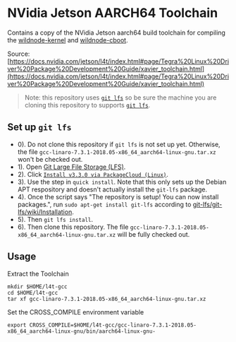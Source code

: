 # NVidia Jetson AARCH64 Toolchain

Contains a copy of the NVidia Jetson aarch64 build toolchain for compiling
the [wildnode-kernel](https://github.com/waggle-sensor/wildnode-kernel) and [wildnode-cboot](https://github.com/waggle-sensor/wildnode-cboot).

Source: [https://docs.nvidia.com/jetson/l4t/index.html#page/Tegra%20Linux%20Driver%20Package%20Development%20Guide/xavier_toolchain.html](https://docs.nvidia.com/jetson/l4t/index.html#page/Tegra%20Linux%20Driver%20Package%20Development%20Guide/xavier_toolchain.html)

> Note: this repository uses [`git lfs`](https://git-lfs.com/) so be sure the machine you are cloning this repository to supports [`git lfs`](https://git-lfs.com/).

## Set up `git lfs`

- 0). Do not clone this repository if `git lfs` is not set up yet. Otherwise, the file `gcc-linaro-7.3.1-2018.05-x86_64_aarch64-linux-gnu.tar.xz` won't be checked out.
- 1). Open [Git Large File Storage (LFS)](https://git-lfs.com/).
- 2). Click [`Install v3.3.0 via PackageCloud (Linux)`](https://packagecloud.io/github/git-lfs/install).
- 3). Use the step in `quick install`. Note that this only sets up the Debian APT respository and doesn't actually install the `git-lfs` package.
- 4). Once the script says "The repository is setup! You can now install packages.", run `sudo apt-get install git-lfs` according to [git-lfs/git-lfs/wiki/Installation](https://github.com/git-lfs/git-lfs/wiki/Installation).
- 5). Then `git lfs install`.
- 6). Then clone this repository. The file `gcc-linaro-7.3.1-2018.05-x86_64_aarch64-linux-gnu.tar.xz` will be fully checked out.

## Usage

Extract the Toolchain

```
mkdir $HOME/l4t-gcc
cd $HOME/l4t-gcc
tar xf gcc-linaro-7.3.1-2018.05-x86_64_aarch64-linux-gnu.tar.xz
```

Set the CROSS_COMPILE environment variable

```
export CROSS_COMPILE=$HOME/l4t-gcc/gcc-linaro-7.3.1-2018.05-x86_64_aarch64-linux-gnu/bin/aarch64-linux-gnu-
```
